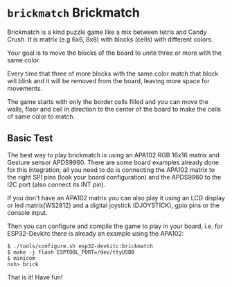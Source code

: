`brickmatch` Brickmatch
=======================

Brickmatch is a kind puzzle game like a mix between tetris and Candy
Crush. It is matrix (e.g 6x6, 8x8) with blocks (cells) with different
colors.

Your goal is to move the blocks of the board to unite three or more with
the same color.

Every time that three of more blocks with the same color match that
block will blink and it will be removed from the board, leaving more
space for movements.

The game starts with only the border cells filled and you can move the
walls, floor and ceil in direction to the center of the board to make
the cells of same color to match.

Basic Test
----------

The best way to play brickmatch is using an APA102 RGB 16x16 matrix and
Gesture sensor APDS9960. There are some board examples already done for
this integration, all you need to do is connecting the APA102 matrix to
the right SPI pins (look your board configuration) and the APDS9960 to
the I2C port (also connect its INT pin).

If you don\'t have an APA102 matrix you can also play it using an LCD
display or led matrix(WS2812) and a digital joystick (DJOYSTICK), gpio
pins or the console input.

Then you can configure and compile the game to play in your board, i.e.
for ESP32-Devkitc there is already an example using the APA102:

    $ ./tools/configure.sh esp32-devkitc:brickmatch
    $ make -j flash ESPTOOL_PORT=/dev/ttyUSB0
    $ minicom
    nsh> brick

That is it! Have fun!
